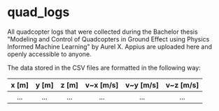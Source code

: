 # quad_logs

All quadcopter logs that were collected during the Bachelor thesis "Modeling and Control of Quadcopters in Ground Effect using
Physics Informed Machine Learning" by Aurel X. Appius are uploaded here and openly accessible to anyone.

The data stored in the CSV files are formatted in the following way:

| x [m] | y [m] | z [m] | v~x [m/s] | v~y [m/s] | v~z [m/s] |
|:-----:|:-----:|:-----:|:---------:|:---------:|:---------:|
|  ...  |  ...  |  ...  |    ...    |    ...    |    ...    |